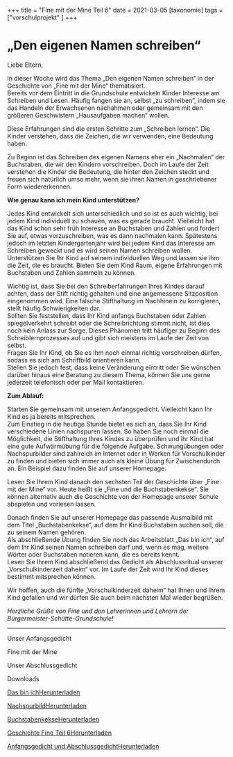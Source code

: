 +++
title = "Fine mit der Mine Teil 6"
date = 2021-03-05
[taxonomie]
tags = ["vorschulprojekt" ]
+++

# ******„Den eigenen Namen schreiben“******

Liebe Eltern,

in dieser Woche wird das Thema „Den eigenen Namen schreiben“ in der Geschichte von „Fine mit der Mine“ thematisiert.  
Bereits vor dem Eintritt in die Grundschule entwickeln Kinder Interesse am Schreiben und Lesen. Häufig fangen sie an, selbst „zu schreiben“, indem sie das Handeln der Erwachsenen nachahmen oder gemeinsam mit den größeren Geschwistern „Hausaufgaben machen“ wollen.

Diese Erfahrungen sind die ersten Schritte zum „Schreiben lernen“. Die Kinder verstehen, dass die Zeichen, die wir verwenden, eine Bedeutung haben.

Zu Beginn ist das Schreiben des eigenen Namens eher ein „Nachmalen“ der Buchstaben, die wir den Kindern vorschreiben. Doch im Laufe der Zeit verstehen die Kinder die Bedeutung, die hinter den Zeichen steckt und freuen sich natürlich umso mehr, wenn sie ihren Namen in geschriebener Form wiedererkennen.

**Wie genau kann ich mein Kind unterstützen?**

Jedes Kind entwickelt sich unterschiedlich und so ist es auch wichtig, bei jedem Kind individuell zu schauen, was es gerade braucht. Vielleicht hat das Kind schon sehr früh Interesse an Buchstaben und Zahlen und fordert Sie auf, etwas vorzuschreiben, was es dann nachmalen kann. Spätestens jedoch im letzten Kindergartenjahr wird bei jedem Kind das Interesse am Schreiben geweckt und es wird seinen Namen schreiben wollen.  
Unterstützen Sie Ihr Kind auf seinem individuellen Weg und lassen sie ihm die Zeit, die es braucht. Bieten Sie dem Kind Raum, eigene Erfahrungen mit Buchstaben und Zahlen sammeln zu können.

Wichtig ist, dass Sie bei den Schreiberfahrungen Ihres Kindes darauf achten, dass der Stift richtig gehalten und eine angemessene Sitzposition eingenommen wird. Eine falsche Stifthaltung im Nachhinein zu korrigieren, stellt häufig Schwierigkeiten dar.    
Sollten Sie feststellen, dass Ihr Kind anfangs Buchstaben oder Zahlen spiegelverkehrt schreibt oder die Schreibrichtung stimmt nicht, ist dies noch kein Anlass zur Sorge. Dieses Phänomen tritt häufiger zu Beginn des Schreiblernprozesses auf und gibt sich meistens im Laufe der Zeit von selbst.    
Fragen Sie Ihr Kind, ob Sie es ihm noch einmal richtig vorschreiben dürfen, sodass es sich am Schriftbild orientieren kann.  
Stellen Sie jedoch fest, dass keine Veränderung eintritt oder Sie wünschen darüber hinaus eine Beratung zu diesem Thema, können Sie uns gerne jederzeit telefonisch oder per Mail kontaktieren.

**Zum Ablauf:**

Starten Sie gemeinsam mit unserem Anfangsgedicht. Vielleicht kann Ihr Kind es ja bereits mitsprechen.  
Zum Einstieg in die heutige Stunde bietet es sich an, dass Sie Ihr Kind verschiedene Linien nachspuren lassen. So haben Sie noch einmal die Möglichkeit, die Stifthaltung Ihres Kindes zu überprüfen und ihr Kind hat eine gute Aufwärmübung für die folgende Aufgabe. Schwungübungen oder Nachspurbilder sind zahlreich im Internet oder in Werken für Vorschulkinder zu finden und bieten sich immer auch als kleine Übung für Zwischendurch an. Ein Beispiel dazu finden Sie auf unserer Homepage.

Lesen Sie Ihrem Kind danach den sechsten Teil der Geschichte über „Fine mit der Mine“ vor. Heute heißt sie „Fine und die Buchstabenkekse“. Sie können alternativ auch die Geschichte von der Homepage unserer Schule abspielen und vorlesen lassen.

Danach finden Sie auf unserer Homepage das passende Ausmalbild mit dem Titel „Buchstabenkekse“, auf dem Ihr Kind Buchstaben suchen soll, die zu seinem Namen gehören.  
Als abschließende Übung finden Sie noch das Arbeitsblatt „Das bin ich“, auf dem Ihr Kind seinen Namen schreiben darf und, wenn es mag, weitere Wörter oder Buchstaben notieren kann, die es bereits kennt.  
Lesen Sie Ihrem Kind abschließend das Gedicht als Abschlussritual unserer  
„Vorschulkinderzeit daheim“ vor. Im Laufe der Zeit wird Ihr Kind dieses bestimmt mitsprechen können. 

Wir hoffen, auch die fünfte „Vorschulkinderzeit daheim“ hat Ihnen und Ihrem Kind gefallen und wir dürfen Sie auch beim nächsten Mal wieder begrüßen.

_Herzliche Grüße von Fine und den Lehrerinnen und Lehrern der Bürgermeister-Schütte-Grundschule!_

* * *

Unser Anfangsgedicht

Fine mit der Mine

Unser Abschlussgedicht

Downloads

[Das bin ich](https://volksschule-partenkirchen.de/wp-content/uploads/Das-bin-ich.pdf)[Herunterladen](https://volksschule-partenkirchen.de/wp-content/uploads/Das-bin-ich.pdf)

[Nachspurbild](https://volksschule-partenkirchen.de/wp-content/uploads/Nachspurbild.pdf)[Herunterladen](https://volksschule-partenkirchen.de/wp-content/uploads/Nachspurbild.pdf)

[Buchstabenkekse](https://volksschule-partenkirchen.de/wp-content/uploads/Buchstabenkekse.pdf)[Herunterladen](https://volksschule-partenkirchen.de/wp-content/uploads/Buchstabenkekse.pdf)

[Geschichte Fine Teil 6](https://volksschule-partenkirchen.de/wp-content/uploads/Geschichte-Fine-Teil-6.pdf)[Herunterladen](https://volksschule-partenkirchen.de/wp-content/uploads/Geschichte-Fine-Teil-6.pdf)

[Anfangsgedicht und Abschlussgedicht](https://volksschule-partenkirchen.de/wp-content/uploads/Anfangsgedicht-und-Abschlussgedicht.pdf)[Herunterladen](https://volksschule-partenkirchen.de/wp-content/uploads/Anfangsgedicht-und-Abschlussgedicht.pdf)
